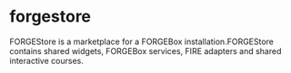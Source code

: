 forgestore
==========

FORGEStore is a marketplace for a FORGEBox installation.FORGEStore contains shared widgets, FORGEBox services, FIRE adapters and shared interactive courses.
